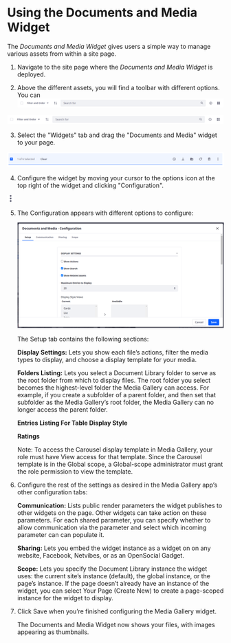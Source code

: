 # Using the Documents and Media Widget

The *Documents and Media Widget* gives users a simple way to manage various assets from within a site page.

1. Navigate to the site page where the *Documents and Media Widget* is deployed.

2. Above the different assets, you will find a toolbar with different options. You can
![a](using-the-documents-and-media-widget/images/01.png)

![temp](using-the-documents-and-media-widget/images/01.png)

3. Select the "Widgets" tab and drag the "Documents and Media" widget to your page.

![temp](using-the-documents-and-media-widget/images/02.png)

4. Configure the widget by moving your cursor to the options icon at the top right of the widget and clicking "Configuration".

![temp](using-the-documents-and-media-widget/images/03.png)

5. The Configuration appears with different options to configure:

    ![temp](using-the-documents-and-media-widget/images/04.png)

    The Setup tab contains the following sections: 

    **Display Settings:** Lets you show each file’s actions, filter the media types to display, and choose a display template for your media.

    **Folders Listing:** Lets you select a Document Library folder to serve as the root folder from which to display files. The root folder you select becomes the highest-level folder the Media Gallery can access. For example, if you create a subfolder of a parent folder, and then set that subfolder as the Media Gallery’s root folder, the Media Gallery can no longer access the parent folder.

    **Entries Listing For Table Display Style**

    **Ratings**

    Note: To access the Carousel display template in Media Gallery, your role must have View access for that template. Since the Carousel template is in the Global scope, a Global-scope administrator must grant the role permission to view the template.

6. Configure the rest of the settings as desired in the Media Gallery app’s other configuration tabs:

    **Communication:** Lists public render parameters the widget publishes to other widgets on the page. Other widgets can take action on these parameters. For each shared parameter, you can specify whether to allow communication via the parameter and select which incoming parameter can can populate it.

    **Sharing:** Lets you embed the widget instance as a widget on on any website, Facebook, Netvibes, or as an OpenSocial Gadget.

    **Scope:** Lets you specify the Document Library instance the widget uses: the current site’s instance (default), the global instance, or the page’s instance. If the page doesn’t already have an instance of the widget, you can select Your Page (Create New) to create a page-scoped instance for the widget to display.

7. Click Save when you’re finished configuring the Media Gallery widget.

    The Documents and Media Widget now shows your files, with images appearing as thumbnails.
